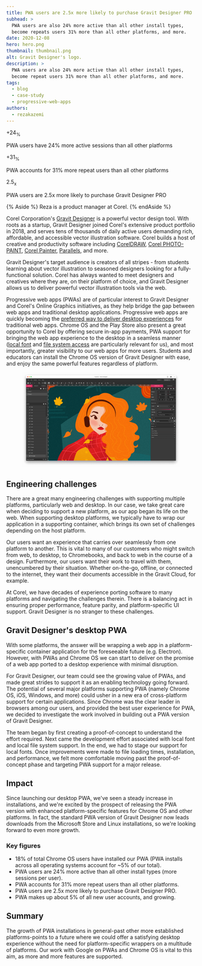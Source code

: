 ```yaml
---
title: PWA users are 2.5x more likely to purchase Gravit Designer PRO
subhead: >
  PWA users are also 24% more active than all other install types,
  become repeats users 31% more than all other platforms, and more.
date: 2020-12-08
hero: hero.png
thumbnail: thumbnail.png
alt: Gravit Designer's logo.
description: >
  PWA users are also 24% more active than all other install types,
  become repeat users 31% more than all other platforms, and more.
tags:
  - blog
  - case-study
  - progressive-web-apps
authors:
  - rezakazemi
---
```


<div class="w-stats">
  <div class="w-stat">
    <p class="w-stat__figure">+24<sub class="w-stat__sub">%</sub></p>
    <p class="w-stat__desc">PWA users have 24% more active sessions than all other platforms</p>
  </div>
  <div class="w-stat">
    <p class="w-stat__figure">+31<sub class="w-stat__sub">%</sub></p>
    <p class="w-stat__desc">PWA accounts for 31% more repeat users than all other platforms</p>
  </div>
  <div class="w-stat">
    <p class="w-stat__figure">2.5<sub class="w-stat__sub">x</sub></p>
    <p class="w-stat__desc">PWA users are 2.5x more likely to purchase Gravit Designer PRO</p>
  </div>
</div>

{% Aside %}
  Reza is a product manager at Corel.
{% endAside %}

Corel Corporation's [Gravit Designer](https://www.designer.io/en/) is a powerful
vector design tool. With roots as a startup, Gravit Designer joined Corel's
extensive product portfolio in 2018, and serves tens of thousands of daily
active users demanding rich, affordable, and accessible vector illustration
software. Corel builds a host of creative and productivity software including
[CorelDRAW](https://www.coreldraw.com/), [Corel
PHOTO-PAINT](https://www.coreldraw.com/en/pages/photo-paint/), [Corel
Painter](https://www.painterartist.com/),
[Parallels](https://www.parallels.com), and more.

Gravit Designer's target audience is creators of all stripes - from students
learning about vector illustration to seasoned designers looking for a
fully-functional solution. Corel has always wanted to meet
designers and creatives where they are, on their platform of choice, and Gravit
Designer allows us to deliver powerful vector illustration tools via the web.

Progressive web apps (PWAs) are of particular interest to Gravit Designer and
Corel's Online Graphics initiatives, as they help bridge the gap between web
apps and traditional desktop applications. Progressive web apps are quickly
becoming the
[preferred way to deliver desktop experiences](https://chromeos.dev/en/web/desktop-progressive-web-apps)
for traditional web apps. Chrome OS and the Play Store also present a great
opportunity to Corel by offering secure in-app payments, PWA support for
bringing the web app experience to the desktop in a seamless manner ([local
font](/local-fonts/) and [file system
access](/file-system-access/) are particularly relevant for us),
and most importantly, greater visibility to our web apps for more users.
Students and educators can install the Chrome OS version of Gravit Designer with
ease, and enjoy the same powerful features regardless of platform.

<figure class="w-figure">
  <img class="w-screenshot w-screenshot--filled" 
       src="dark.png" 
       alt="A screenshot of Gravit Designer.">
</figure>

## Engineering challenges

There are a great many engineering challenges with supporting multiple
platforms, particularly web and desktop. In our case, we take great care when
deciding to support a new platform, as our app began its life on the web. When
supporting desktop platforms, we typically have to wrap our application in a
supporting container, which brings its own set of challenges depending on the
host platform.

Our users want an experience that carries over seamlessly from one platform to
another. This is vital to many of our customers who might switch from web, to
desktop, to Chromebooks, and back to web in the course of a design. Furthermore,
our users want their work to travel with them, unencumbered by their situation.
Whether on-the-go, offline, or connected to the internet, they want their
documents accessible in the Gravit Cloud, for example.

At Corel, we have decades of experience porting software to many platforms and
navigating the challenges therein. There is a balancing act in ensuring proper
performance, feature parity, and platform-specific UI support. Gravit Designer
is no stranger to these challenges.

## Gravit Designer's desktop PWA

With some platforms, the answer will be wrapping a web app in a
platform-specific container application for the foreseeable future (e.g.
Electron). However, with PWAs and Chrome OS we can start to deliver on the
promise of a web app ported to a desktop experience with minimal disruption. 

For Gravit Designer, our team could see the growing value of PWAs, and made
great strides to support it as an enabling technology going forward. The
potential of several major platforms supporting PWA (namely Chrome OS, iOS,
Windows, and more) could usher in a new era of cross-platform support for
certain applications. Since Chrome was the clear leader in browsers among our
users, and provided the best user experience for PWA, we decided to investigate
the work involved in building out a PWA version of Gravit Designer.

The team began by first creating a proof-of-concept to understand the effort
required. Next came the development effort associated with local font and local
file system support. In the end, we had to stage our support for local fonts.
Once improvements were made to file loading times, installation, and
performance, we felt more comfortable moving past the proof-of-concept phase and
targeting PWA support for a major release.

## Impact

Since launching our desktop PWA, we've seen a steady increase in installations,
and we're excited by the prospect of releasing the PWA version with enhanced
platform-specific features for Chrome OS and other platforms. In fact, the
standard PWA version of Gravit Designer now leads downloads from the Microsoft
Store and Linux installations, so we're looking forward to even more
growth.

### Key figures

* 18% of total Chrome OS users have installed our PWA (PWA installs across all
  operating systems account for ~5% of our total).
* PWA users are 24% more active than all other install types (more
  sessions per user).
* PWA accounts for 31% more repeat users than all other platforms.
* PWA users are 2.5x more likely to purchase Gravit Designer PRO.
* PWA makes up about 5% of all new user accounts, and growing.

## Summary

The growth of PWA installations in general-past other more established
platforms-points to a future where we could offer a satisfying desktop
experience without the need for platform-specific wrappers on a multitude of
platforms. Our work with Google on PWAs and Chrome OS is vital to this aim, as
more and more features are supported.
